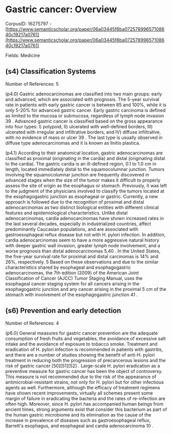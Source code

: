 # Gastric cancer: Overview

CorpusID: 16275797 - [https://www.semanticscholar.org/paper/06a03445f8ba07257899657108640c19217a0761](https://www.semanticscholar.org/paper/06a03445f8ba07257899657108640c19217a0761)

Fields: Medicine

## (s4) Classification Systems
Number of References: 5

(p4.0) Gastric adenocarcinomas are classified into two main groups: early and advanced, which are associated with prognosis. The 5-year survival rate in patients with early gastric cancer is between 85 and 100%, while it is only 5-20% for advanced gastric cancer. Early gastric carcinoma is defined as limited to the mucosa or submucosa, regardless of lymph node invasion 39 . Advanced gastric cancer is classified based on the gross appearance into four types: I) polypoid, II) ulcerated with well-defined borders, III) ulcerated with irregular and infiltrative borders, and IV) diffuse infiltrative, with no evidence of mass or ulcer 39 . The last type is usually observed in diffuse type adenocarcinomas and it is known as linitis plastica.

(p4.1) According to their anatomical location, gastric adenocarcinomas are classified as proximal (originating in the cardia) and distal (originating distal to the cardia). The gastric cardia is an ill-defined region, 0.1 to 1.0 cm in length, located immediately distal to the squamocolumnar junction. Tumors involving the squamocolumnar junction are frequently discovered in advanced stages when the size of the tumor makes it difficult to properly assess the site of origin as the esophagus or stomach. Previously, it was left to the judgment of the physicians involved to classify the tumors located at the esophagogastric junction as esophageal or gastric. Currently, a new approach is followed due to the recognition of proximal and distal adenocarcinomas as two distinct biological entities with different clinical features and epidemiological characteristics. Unlike distal adenocarcinomas, cardia adenocarcinomas have shown increased rates in the last several decades, especially in industrialized countries, affect predominantly Caucasian populations, and are associated with gastroesophageal reflux disease but not with H. pylori infection. In addition, cardia adenocarcinomas seem to have a more aggressive natural history with deeper gastric wall invasion, greater lymph node involvement, and a worse prognosis than distal adenocarcinomas 5,40 . In the United States, the five-year survival rate for proximal and distal carcinomas is 14% and 26%, respectively. 5 Based on these observations and due to the similar characteristics shared by esophageal and esophagogastric adenocarcinomas, the 7th edition (2009) of the American Joint Classification of Cancer (AJCC) Tumor Staging Manual, uses the esophageal cancer staging system for all cancers arising in the esophagogastric junction and any cancer arising in the proximal 5 cm of the stomach with involvement of the esophagogastric junction 41 .
## (s6) Prevention and early detection
Number of References: 4

(p6.0) General measures for gastric cancer prevention are the adequate consumption of fresh fruits and vegetables, the avoidance of excessive salt intake and the avoidance of exposure to tobacco smoke. Treatment and eradication of H. pylori infection is recommended in patients with gastritis, and there are a number of studies showing the benefit of anti-H. pylori treatment in reducing both the progression of precancerous lesions and the risk of gastric cancer [50][51][52] . Large-scale H. pylori eradication as a preventive measure for gastric cancer has been the object of controversy. This measure is not recommended due to the risk of the appearance of antimicrobial-resistant strains, not only for H. pylori but for other infectious agents as well. Furthermore, although the efficacy of treatment regimens have shown recent improvements, virtually all schemes present some margin of failure in eradicating the bacteria and the rates of re-infection are often high. Moreover, since H. pylori has accompanied human beings from ancient times, strong arguments exist that consider this bacterium as part of the human gastric microbiome and its elimination as the cause of the increase in prevalence of diseases such as gastroesophageal reflux, Barrett's esophagus, and esophageal and cardia adenocarcinoma 10 .
